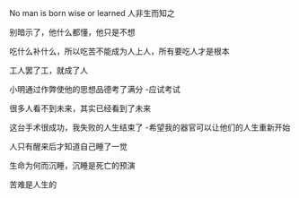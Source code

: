 No man is born wise or learned
人非生而知之


别暗示了，他什么都懂，他只是不想


吃什么补什么，所以吃苦不能成为人上人，所有要吃人才是根本

工人罢了工，就成了人


小明通过作弊使他的思想品德考了满分 -应试考试

很多人看不到未来，其实已经看到了未来

这台手术很成功，我失败的人生结束了 -希望我的器官可以让他们的人生重新开始


人只有醒来后才知道自己睡了一觉

生命为何而沉睡，沉睡是死亡的预演

苦难是人生的 
